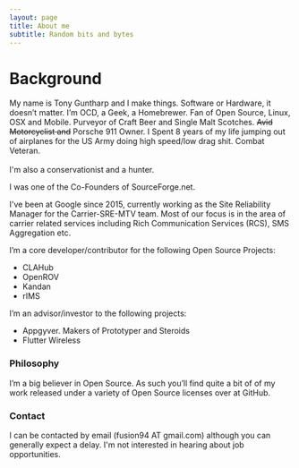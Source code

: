 ```yaml
---
layout: page
title: About me
subtitle: Random bits and bytes
---
```


<h1>Background</h1>

<p>My name is Tony Guntharp and I make things. Software or Hardware, it doesn’t matter. I’m OCD, a Geek, a Homebrewer. Fan of Open Source, Linux, OSX and Mobile. Purveyor of Craft Beer and Single Malt Scotches. <del>Avid Motorcyclist and</del> Porsche 911 Owner. I Spent 8 years of my life jumping out of airplanes for the US Army doing high speed/low drag shit. Combat Veteran.
<br><br>
I'm also a conservationist and a hunter.

I was one of the Co-Founders of SourceForge.net.

I've been at Google since 2015, currently working as the Site Reliability Manager for the Carrier-SRE-MTV team. Most of our focus is in the area of carrier related services including Rich Communication Services (RCS), SMS Aggregation etc.

I’m a core developer/contributor for the following Open Source Projects:

* CLAHub
* OpenROV
* Kandan
* rIMS


I’m an advisor/investor to the following projects:

* Appgyver. Makers of Prototyper and Steroids
* Flutter Wireless

### Philosophy

I’m a big believer in Open Source. As such you’ll find quite a bit of of my work released under a variety of Open Source licenses over at GitHub.

### Contact

I can be contacted by email (fusion94 AT gmail.com)  although you can generally expect a delay. I'm not interested in hearing about job opportunities.
